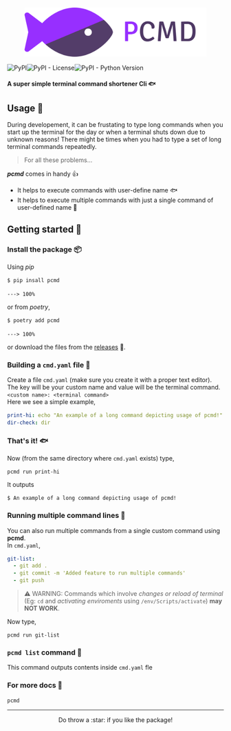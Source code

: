 <figure>
  <img src="https://github.com/j0fiN/pcmd/blob/main/assets/logo_banner.svg"/>
</figure>  
<img alt="PyPI" src="https://img.shields.io/pypi/v/pcmd?logo=pypi&logoColor=white&style=flat-square"><img alt="PyPI - License" src="https://img.shields.io/pypi/l/pcmd?style=flat-square"><img alt="PyPI - Python Version" src="https://img.shields.io/pypi/pyversions/pcmd?logo=python&logoColor=white&style=flat-square">  

#### A super simple terminal command shortener Cli :fish:
  
 
## Usage 🧰
During developement, it can be frustating to type long commands when you start up the terminal for the day or when a terminal shuts down due to unknown reasons!
There might be times when you had to type a set of long terminal commands repeatedly.  

> For all these problems...  
  
***pcmd*** comes in handy :+1:  
- It helps to execute commands with user-define name :fish:
- It helps to execute multiple commands with just a single command of user-defined name :octopus:

## Getting started :rocket:
### Install the package :package:
Using _pip_
```sh-session
$ pip insall pcmd

---> 100%
```
or from _poetry_,
```sh-session
$ poetry add pcmd

---> 100%
```
or download the  files from the [releases](https://github.com/j0fiN/pcmd/releases) :bookmark:.
### Building a `cmd.yaml` file :hammer:
Create a file `cmd.yaml` (make sure you create it with a proper text editor).  
The key will be your custom name and value will be the terminal command.  
```<custom name>: <terminal command>```  
Here we see a simple example,
```yaml
print-hi: echo "An example of a long command depicting usage of pcmd!"
dir-check: dir
```
### That's it! :fish:
Now (from the same directory where `cmd.yaml` exists)  type,
```sh-session
pcmd run print-hi
```
It outputs
```text
$ An example of a long command depicting usage of pcmd!
```

### Running multiple command lines :octopus:
You can also run multiple commands from a single custom command using **pcmd**.  
In `cmd.yaml`,  
```yaml
git-list:
  - git add .
  - git commit -m 'Added feature to run multiple commands'
  - git push
```
> :warning: WARNING: Commands which involve *changes or reload of terminal* (Eg: `cd` and _activating enviroments_ using `/env/Scripts/activate`) **may NOT WORK**. 

Now type,  
```sh-session
pcmd run git-list
```
### `pcmd list` command :blowfish:
This command outputs contents inside `cmd.yaml` fle

### For more docs :page_facing_up:
```sh-session
pcmd
```

---
<p align=center>Do throw a :star: if you like the package!</p>
